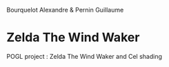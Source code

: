 Bourquelot Alexandre & Pernin Guillaume
# Zelda The Wind Waker
POGL project : Zelda The Wind Waker and Cel shading
